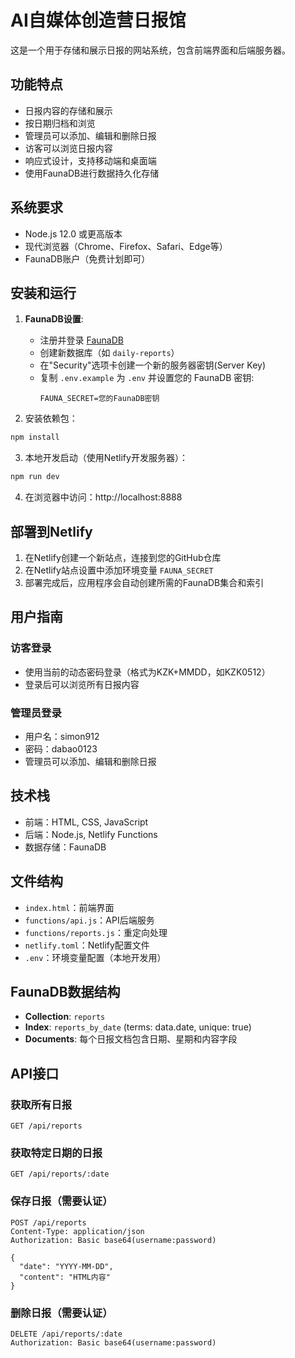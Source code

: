 # AI自媒体创造营日报馆

这是一个用于存储和展示日报的网站系统，包含前端界面和后端服务器。

## 功能特点

- 日报内容的存储和展示
- 按日期归档和浏览
- 管理员可以添加、编辑和删除日报
- 访客可以浏览日报内容
- 响应式设计，支持移动端和桌面端
- 使用FaunaDB进行数据持久化存储

## 系统要求

- Node.js 12.0 或更高版本
- 现代浏览器（Chrome、Firefox、Safari、Edge等）
- FaunaDB账户（免费计划即可）

## 安装和运行

1. **FaunaDB设置**:

   - 注册并登录 [FaunaDB](https://fauna.com/)
   - 创建新数据库（如 `daily-reports`）
   - 在"Security"选项卡创建一个新的服务器密钥(Server Key)
   - 复制 `.env.example` 为 `.env` 并设置您的 FaunaDB 密钥:
     ```
     FAUNA_SECRET=您的FaunaDB密钥
     ```

2. 安装依赖包：

```bash
npm install
```

3. 本地开发启动（使用Netlify开发服务器）：

```bash
npm run dev
```

4. 在浏览器中访问：http://localhost:8888

## 部署到Netlify

1. 在Netlify创建一个新站点，连接到您的GitHub仓库
2. 在Netlify站点设置中添加环境变量 `FAUNA_SECRET`
3. 部署完成后，应用程序会自动创建所需的FaunaDB集合和索引

## 用户指南

### 访客登录

- 使用当前的动态密码登录（格式为KZK+MMDD，如KZK0512）
- 登录后可以浏览所有日报内容

### 管理员登录

- 用户名：simon912
- 密码：dabao0123
- 管理员可以添加、编辑和删除日报

## 技术栈

- 前端：HTML, CSS, JavaScript
- 后端：Node.js, Netlify Functions
- 数据存储：FaunaDB

## 文件结构

- `index.html`：前端界面
- `functions/api.js`：API后端服务
- `functions/reports.js`：重定向处理
- `netlify.toml`：Netlify配置文件
- `.env`：环境变量配置（本地开发用）

## FaunaDB数据结构

- **Collection**: `reports`
- **Index**: `reports_by_date` (terms: data.date, unique: true)
- **Documents**: 每个日报文档包含日期、星期和内容字段

## API接口

### 获取所有日报

```
GET /api/reports
```

### 获取特定日期的日报

```
GET /api/reports/:date
```

### 保存日报（需要认证）

```
POST /api/reports
Content-Type: application/json
Authorization: Basic base64(username:password)

{
  "date": "YYYY-MM-DD",
  "content": "HTML内容"
}
```

### 删除日报（需要认证）

```
DELETE /api/reports/:date
Authorization: Basic base64(username:password)
```